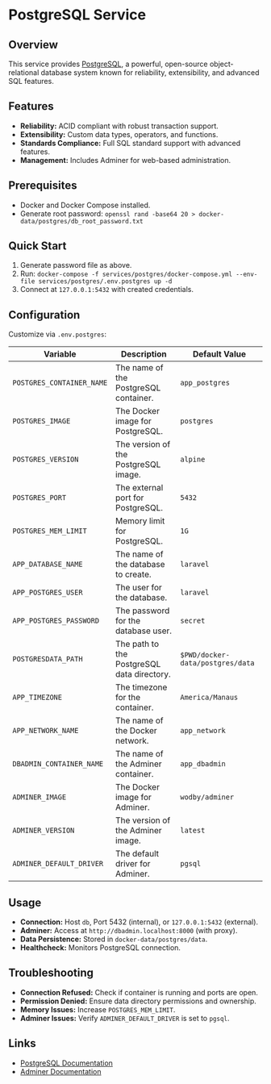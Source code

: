 # PostgreSQL Service

## Overview
This service provides [PostgreSQL](https://www.postgresql.org/), a powerful, open-source object-relational database system known for reliability, extensibility, and advanced SQL features.

## Features
- **Reliability:** ACID compliant with robust transaction support.
- **Extensibility:** Custom data types, operators, and functions.
- **Standards Compliance:** Full SQL standard support with advanced features.
- **Management:** Includes Adminer for web-based administration.

## Prerequisites
- Docker and Docker Compose installed.
- Generate root password: `openssl rand -base64 20 > docker-data/postgres/db_root_password.txt`

## Quick Start
1. Generate password file as above.
2. Run: `docker-compose -f services/postgres/docker-compose.yml --env-file services/postgres/.env.postgres up -d`
3. Connect at `127.0.0.1:5432` with created credentials.

## Configuration
Customize via `.env.postgres`:

| Variable                    | Description                                       | Default Value         |
| --------------------------- | ------------------------------------------------- | --------------------- |
| `POSTGRES_CONTAINER_NAME`   | The name of the PostgreSQL container.             | `app_postgres`        |
| `POSTGRES_IMAGE`            | The Docker image for PostgreSQL.                  | `postgres`            |
| `POSTGRES_VERSION`          | The version of the PostgreSQL image.              | `alpine`              |
| `POSTGRES_PORT`             | The external port for PostgreSQL.                 | `5432`                |
| `POSTGRES_MEM_LIMIT`        | Memory limit for PostgreSQL.                      | `1G`                  |
| `APP_DATABASE_NAME`         | The name of the database to create.               | `laravel`             |
| `APP_POSTGRES_USER`         | The user for the database.                        | `laravel`             |
| `APP_POSTGRES_PASSWORD`     | The password for the database user.               | `secret`              |
| `POSTGRESDATA_PATH`         | The path to the PostgreSQL data directory.        | `$PWD/docker-data/postgres/data` |
| `APP_TIMEZONE`              | The timezone for the container.                   | `America/Manaus`      |
| `APP_NETWORK_NAME`          | The name of the Docker network.                   | `app_network`         |
| `DBADMIN_CONTAINER_NAME`    | The name of the Adminer container.                | `app_dbadmin`         |
| `ADMINER_IMAGE`             | The Docker image for Adminer.                     | `wodby/adminer`       |
| `ADMINER_VERSION`           | The version of the Adminer image.                 | `latest`              |
| `ADMINER_DEFAULT_DRIVER`    | The default driver for Adminer.                   | `pgsql`               |

## Usage
- **Connection:** Host `db`, Port 5432 (internal), or `127.0.0.1:5432` (external).
- **Adminer:** Access at `http://dbadmin.localhost:8000` (with proxy).
- **Data Persistence:** Stored in `docker-data/postgres/data`.
- **Healthcheck:** Monitors PostgreSQL connection.

## Troubleshooting
- **Connection Refused:** Check if container is running and ports are open.
- **Permission Denied:** Ensure data directory permissions and ownership.
- **Memory Issues:** Increase `POSTGRES_MEM_LIMIT`.
- **Adminer Issues:** Verify `ADMINER_DEFAULT_DRIVER` is set to `pgsql`.

## Links
- [PostgreSQL Documentation](https://www.postgresql.org/docs/)
- [Adminer Documentation](https://www.adminer.org/en/)